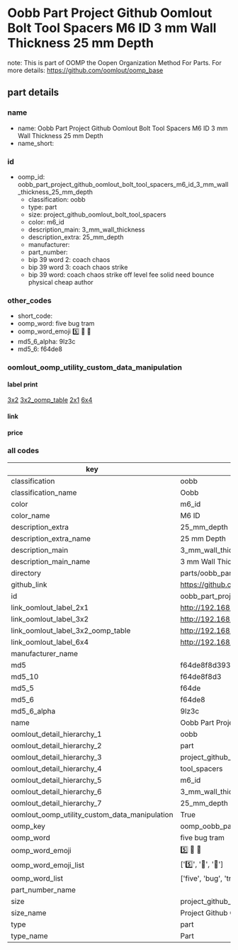 # Oobb Part Project Github Oomlout Bolt Tool Spacers M6 ID 3 mm Wall Thickness 25 mm Depth  

note: This is part of OOMP the Oopen Organization Method For Parts. For more details: https://github.com/oomlout/oomp_base

##  part details
  







### name
* name: Oobb Part Project Github Oomlout Bolt Tool Spacers M6 ID 3 mm Wall Thickness 25 mm Depth
* name_short: 
### id
* oomp_id: oobb_part_project_github_oomlout_bolt_tool_spacers_m6_id_3_mm_wall_thickness_25_mm_depth
  * classification: oobb
  * type: part
  * size: project_github_oomlout_bolt_tool_spacers
  * color: m6_id
  * description_main: 3_mm_wall_thickness
  * description_extra: 25_mm_depth
  * manufacturer: 
  * part_number: 
  * bip 39 word 2: coach chaos
  * bip 39 word 3: coach chaos strike
  * bip 39 word: coach chaos strike off level fee solid need bounce physical cheap author

### other_codes
* short_code: 
* oomp_word: five bug tram
* oomp_word_emoji :five: :bug: :tram:
* md5_6_alpha: 9lz3c
* md5_6: f64de8






### oomlout_oomp_utility_custom_data_manipulation
#### label print
[3x2](http://192.168.1.245:1112/?label=oomp%209lz3c)
[3x2_oomp_table](http://192.168.1.108:1112/?label=oomp%209lz3c)
[2x1](http://192.168.1.242:1112/?label=oomp%209lz3c)
[6x4](http://192.168.1.55:1112/?label=oomp%209lz3c)    

#### link

                              

#### price







### all codes 
| key | value |  
| --- | --- |  
| classification | oobb |  
| classification_name | Oobb |  
| color | m6_id |  
| color_name | M6 ID |  
| description_extra | 25_mm_depth |  
| description_extra_name | 25 mm Depth |  
| description_main | 3_mm_wall_thickness |  
| description_main_name | 3 mm Wall Thickness |  
| directory | parts/oobb_part_project_github_oomlout_bolt_tool_spacers_m6_id_3_mm_wall_thickness_25_mm_depth |  
| github_link | https://github.com/oomlout/oomlout_oomp_part_src/tree/main/parts/oobb_part_project_github_oomlout_bolt_tool_spacers_m6_id_3_mm_wall_thickness_25_mm_depth |  
| id | oobb_part_project_github_oomlout_bolt_tool_spacers_m6_id_3_mm_wall_thickness_25_mm_depth |  
| link_oomlout_label_2x1 | http://192.168.1.242:1112/?label=oomp%209lz3c |  
| link_oomlout_label_3x2 | http://192.168.1.245:1112/?label=oomp%209lz3c |  
| link_oomlout_label_3x2_oomp_table | http://192.168.1.108:1112/?label=oomp%209lz3c |  
| link_oomlout_label_6x4 | http://192.168.1.55:1112/?label=oomp%209lz3c |  
| manufacturer_name |  |  
| md5 | f64de8f8d393d9d552405995ae099165 |  
| md5_10 | f64de8f8d3 |  
| md5_5 | f64de |  
| md5_6 | f64de8 |  
| md5_6_alpha | 9lz3c |  
| name | Oobb Part Project Github Oomlout Bolt Tool Spacers M6 ID 3 mm Wall Thickness 25 mm Depth |  
| oomlout_detail_hierarchy_1 | oobb |  
| oomlout_detail_hierarchy_2 | part |  
| oomlout_detail_hierarchy_3 | project_github_bolt |  
| oomlout_detail_hierarchy_4 | tool_spacers |  
| oomlout_detail_hierarchy_5 | m6_id |  
| oomlout_detail_hierarchy_6 | 3_mm_wall_thickness |  
| oomlout_detail_hierarchy_7 | 25_mm_depth |  
| oomlout_oomp_utility_custom_data_manipulation | True |  
| oomp_key | oomp_oobb_part_project_github_oomlout_bolt_tool_spacers_m6_id_3_mm_wall_thickness_25_mm_depth |  
| oomp_word | five bug tram |  
| oomp_word_emoji | :five: :bug: :tram: |  
| oomp_word_emoji_list | [':five:', ':bug:', ':tram:'] |  
| oomp_word_list | ['five', 'bug', 'tram'] |  
| part_number_name |  |  
| size | project_github_oomlout_bolt_tool_spacers |  
| size_name | Project Github Oomlout Bolt Tool Spacers |  
| type | part |  
| type_name | Part |  
